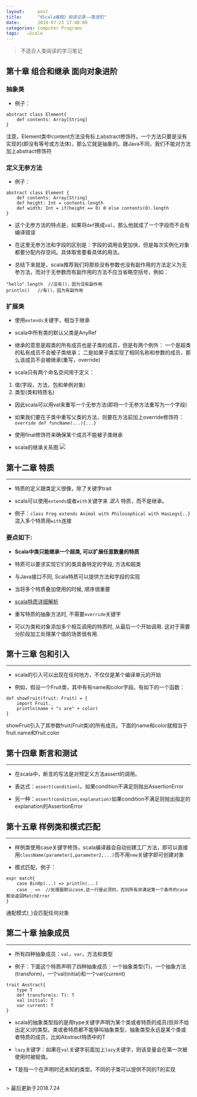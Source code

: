 ```yaml
---
layout:     post
title:      "《Scala编程》阅读记录——类进阶"
date:       2018-07-23 17:40:00
categories: Computer Programs
tags:   ๑Scala
---
```


> 不适合人类阅读的学习笔记



## 第十章 组合和继承  面向对象进阶

### 抽象类

- 例子：
```
abstract class Element{
	def contents: Array[String]
}
```
注意，Element类中content方法没有标上abstract修饰符。一个方法只要是没有实现的(即没有等号或方法体)，那么它就是抽象的。跟Java不同，我们不能对方法加上abstract修饰符


### 定义无参方法

- 例子：
```
abstract class Element {
	def contents: Array[String]
	def height: Int = contents.length
	def width: Int = if(height == 0) 0 else contents(0).length
}
```

- 这个无参方法的特点是，如果将`def`换成`val`，那么他就成了一个字段而不会有编译错误

- 在这里无参方法和字段的区别是：字段的调用会更加快，但是每次实例化对象都要分配内存空间。具体取舍要看具体的用法。

- 总结下来就是，scala推荐我们将那些没有参数也没有副作用的方法定义为无参方法，而对于无参数而有副作用的方法不应当省略空括号，例如：
```
"hello".length  //没有()，因为没有副作用
println()	//有()，因为有副作用
```

### 扩展类

- 使用`extends`关键字，相当于继承

- scala中所有类的默认父类是AnyRef

- 继承的意思是超类的所有成员也是子类的成员，但是有两个例外：
一个是超类的私有成员不会被子类继承；
二是如果子类实现了相同名称和参数的成员，那么该成员不会被继承(重写，override)

- scala只有两个命名空间用于定义：
1. 值(字段，方法，包和单例对象)
2. 类型(类和特质名)

- 因此scala可以用val来重写一个无参方法(即将一个无参方法重写为一个字段)

- 如果我们要在子类中重写父类的方法，则要在方法前加上override修饰符：`override def funcName(...){...}`

- 使用final修饰符来确保某个成员不能被子类继承

- scala的继承关系图
![](/images/Scala/relation.jpg)

## 第十二章 特质
---

- 特质的定义跟类定义很像，除了关键字trait

- scala可以使用`extends`或者`with`关键字来 *混入* 特质，而不是继承。

- 例子：`class Frog extends Animal with Philosophical with HasLegs{..}`
混入多个特质用`with`连接

### 要点如下:

- **Scala中类只能继承一个超类, 可以扩展任意数量的特质**

- 特质可以要求实现它们的类具备特定的字段, 方法和超类

- 与Java接口不同, Scala特质可以提供方法和字段的实现

- 当将多个特质叠加使用的时候, 顺序很重要

- [scala特质详细解析](https://www.cnblogs.com/nowgood/p/scalatrait.html)

- 重写特质的抽象方法时, 不需要`override`关键字

- 可以为类和对象添加多个相互调用的特质时, 从最后一个开始调用. 这对于需要分阶段加工处理某个值的场景很有用.

## 第十三章 包和引入
---

- scala的引入可以出现在任何地方，不仅仅是某个编译单元的开始

- 例如，假设一个Fruit类，其中有有name和color字段。有如下的一个函数：
```
def showFruit(fruit: Fruit) = {
	import Fruit._
	println(name + "s are" + color)
}
```
showFruit引入了其参数fruit(Fruit类)的所有成员。下面的name和color就相当于fruit.name和fruit.color

## 第十四章 断言和测试
---

- 在scala中，断言的写法是对预定义方法assert的调用。

- 表达式：`assert(condition)`。如果condition不满足则抛出AssertionError

- 另一种：`assert(condition,explanation)`如果condition不满足则抛出指定的explanation的AssertionError

## 第十五章 样例类和模式匹配
---

- 样例类使用case关键字修饰，scala编译器会自动创建工厂方法，即可以直接用`className(parameter1,parameter2,...)`而不用`new`关键字即可创建对象

- 模式匹配，例子：
```
expr match{
	case BinOp(...) => println(...)
	case _ =>  //处理器默认case,这一行是必须的，否则所有非满足第一个条件的case都会返回MatchError
}
```
通配模式(`_`)会匹配任何对象

## 第二十章 抽象成员
---

- 所有四种抽象成员：`val`，`var`，方法和类型

- 例子：下面这个特质声明了四种抽象成员：一个抽象类型(T)，一个抽象方法(transform)，一个val(initial)和一个var(current)
```
trait Anstract{
	type T
	def transform(x: T): T
	val initial: T
	var current: T
}
```
- scala的抽象类型指的是用type关键字声明为某个类或者特质的成员(但并不给出定义)的类型。类或者特质都不能够叫抽象类型，抽象类型永远是某个类或者特质的成员，比如Abstract特质中的T

- `lazy`关键字：如果在`val`关键字前面加上`lazy`关键字，则该变量会在第一次被使用时被赋值。

- T是指一个在声明时还未知的类型。不同的子类可以提供不同的T的实现


<br>
> 最后更新于2018.7.24
